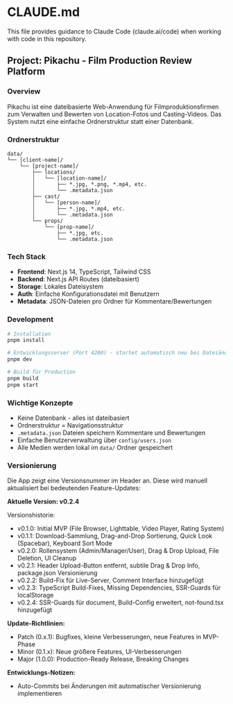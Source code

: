 # CLAUDE.md

This file provides guidance to Claude Code (claude.ai/code) when working with code in this repository.

## Project: Pikachu - Film Production Review Platform

### Overview
Pikachu ist eine dateibasierte Web-Anwendung für Filmproduktionsfirmen zum Verwalten und Bewerten von Location-Fotos und Casting-Videos. Das System nutzt eine einfache Ordnerstruktur statt einer Datenbank.

### Ordnerstruktur
```
data/
└── [client-name]/
    └── [project-name]/
        ├── locations/
        │   └── [location-name]/
        │       ├── *.jpg, *.png, *.mp4, etc.
        │       └── .metadata.json
        ├── cast/
        │   └── [person-name]/
        │       ├── *.jpg, *.mp4, etc.
        │       └── .metadata.json
        └── props/
            └── [prop-name]/
                ├── *.jpg, etc.
                └── .metadata.json
```

### Tech Stack
- **Frontend**: Next.js 14, TypeScript, Tailwind CSS
- **Backend**: Next.js API Routes (dateibasiert)
- **Storage**: Lokales Dateisystem
- **Auth**: Einfache Konfigurationsdatei mit Benutzern
- **Metadata**: JSON-Dateien pro Ordner für Kommentare/Bewertungen

### Development
```bash
# Installation
pnpm install

# Entwicklungsserver (Port 4200) - startet automatisch neu bei Dateiänderungen
pnpm dev

# Build für Production
pnpm build
pnpm start
```

### Wichtige Konzepte
- Keine Datenbank - alles ist dateibasiert
- Ordnerstruktur = Navigationsstruktur
- `.metadata.json` Dateien speichern Kommentare und Bewertungen
- Einfache Benutzerverwaltung über `config/users.json`
- Alle Medien werden lokal im `data/` Ordner gespeichert

### Versionierung
Die App zeigt eine Versionsnummer im Header an. Diese wird manuell aktualisiert bei bedeutenden Feature-Updates:

**Aktuelle Version: v0.2.4**

Versionshistorie:
- v0.1.0: Initial MVP (File Browser, Lighttable, Video Player, Rating System)
- v0.1.1: Download-Sammlung, Drag-and-Drop Sortierung, Quick Look (Spacebar), Keyboard Sort Mode
- v0.2.0: Rollensystem (Admin/Manager/User), Drag & Drop Upload, File Deletion, UI Cleanup
- v0.2.1: Header Upload-Button entfernt, subtile Drag & Drop Info, package.json Versionierung
- v0.2.2: Build-Fix für Live-Server, Comment Interface hinzugefügt
- v0.2.3: TypeScript Build-Fixes, Missing Dependencies, SSR-Guards für localStorage
- v0.2.4: SSR-Guards für document, Build-Config erweitert, not-found.tsx hinzugefügt

**Update-Richtlinien:**
- Patch (0.x.1): Bugfixes, kleine Verbesserungen, neue Features in MVP-Phase
- Minor (0.1.x): Neue größere Features, UI-Verbesserungen  
- Major (1.0.0): Production-Ready Release, Breaking Changes

**Entwicklungs-Notizen:**
- Auto-Commits bei Änderungen mit automatischer Versionierung implementieren